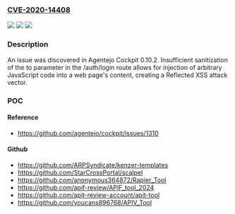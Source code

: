 ### [CVE-2020-14408](https://cve.mitre.org/cgi-bin/cvename.cgi?name=CVE-2020-14408)
![](https://img.shields.io/static/v1?label=Product&message=n%2Fa&color=blue)
![](https://img.shields.io/static/v1?label=Version&message=n%2Fa&color=blue)
![](https://img.shields.io/static/v1?label=Vulnerability&message=n%2Fa&color=brighgreen)

### Description

An issue was discovered in Agentejo Cockpit 0.10.2. Insufficient sanitization of the to parameter in the /auth/login route allows for injection of arbitrary JavaScript code into a web page's content, creating a Reflected XSS attack vector.

### POC

#### Reference
- https://github.com/agentejo/cockpit/issues/1310

#### Github
- https://github.com/ARPSyndicate/kenzer-templates
- https://github.com/StarCrossPortal/scalpel
- https://github.com/anonymous364872/Rapier_Tool
- https://github.com/apif-review/APIF_tool_2024
- https://github.com/apit-review-account/apit-tool
- https://github.com/youcans896768/APIV_Tool

